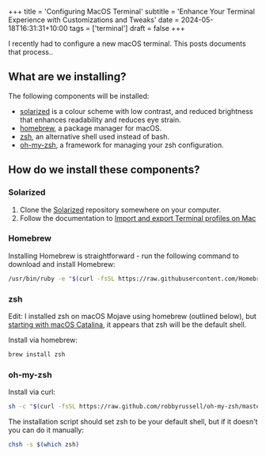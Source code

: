 +++
title = 'Configuring MacOS Terminal'
subtitle = 'Enhance Your Terminal Experience with Customizations and Tweaks'
date = 2024-05-18T16:31:31+10:00
tags = ['terminal']
draft = false
+++


I recently had to configure a new macOS terminal. This posts documents that process..

## What are we installing?

The following components will be installed:

- [solarized](https://ethanschoonover.com/solarized/) is a colour scheme with low contrast, and reduced brightness that enhances readability and reduces eye strain.
- [homebrew](https://brew.sh/), a package manager for macOS.
- [zsh](https://formulae.brew.sh/formula/zsh#default), an alternative shell used instead of bash.
- [oh-my-zsh](https://ohmyz.sh/), a framework for managing your zsh configuration.

## How do we install these components?

### Solarized

1. Clone the [Solarized](https://github.com/altercation/solarized) repository somewhere on your computer.
2. Follow the documentation to [Import and export Terminal profiles on Mac](https://support.apple.com/en-au/guide/terminal/trml4299c696/mac)

### Homebrew

Installing Homebrew is straightforward - run the following command to download and install Homebrew:

```bash
/usr/bin/ruby -e "$(curl -fsSL https://raw.githubusercontent.com/Homebrew/install/master/install)"
```

### zsh

Edit: I installed zsh on macOS Mojave using homebrew (outlined below), but [starting with macOS Catalina](https://support.apple.com/en-us/HT208050), it appears that zsh will be the default shell.

Install via homebrew:

```bash
brew install zsh
```

### oh-my-zsh

Install via curl:

```bash
sh -c "$(curl -fsSL https://raw.github.com/robbyrussell/oh-my-zsh/master/tools/install.sh)"
```

The installation script should set zsh to be your default shell, but if it doesn't you can do it manually:

```bash
chsh -s $(which zsh)
```
